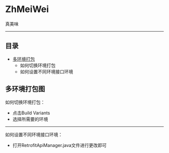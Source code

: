 # ZhMeiWei
真美味


****
## 目录
* [多环境打包](#多环境打包)
    * 如何切换环境打包
    * 如何设置不同环境接口环境
    
    
    
多环境打包图
------
如何切换环境打包：

- 点击Build Variants
- 选择所需要的环境  

------
如何设置不同环境接口环境：
- 打开RetrofitApiManager.java文件进行更改即可

